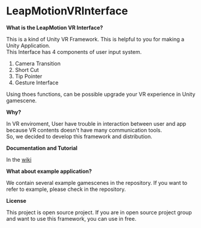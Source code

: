 # LeapMotionVRInterface

**What is the LeapMotion VR Interface?**

 This is a kind of Unity VR Framework. This is helpful to you for making a Unity Application.<br>
 This Interface has 4 components of user input system.<br>
 1. Camera Transition<br>
 2. Short Cut<br>
 3. Tip Pointer<br>
 4. Gesture Interface

Using thoes functions, can be possible upgrade your VR experience in Unity gamescene.
 
**Why?**

 In VR enviroment, User have trouble in interaction between user and app because VR contents doesn't have many communication tools.<br>
 So, we decided to develop this framework and distribution.<br>
 
**Documentation and Tutorial**

 In the [wiki](https://github.com/woosungkim/LeapMotionVRInterface/wiki)


**What about example application?**

 We contain several example gamescenes in the repository. If you want to refer to example, please check in the repository.
 
**License**

 This project is open source project. If you are in open source project group and want to use this framework, you can use in free.
 
 
